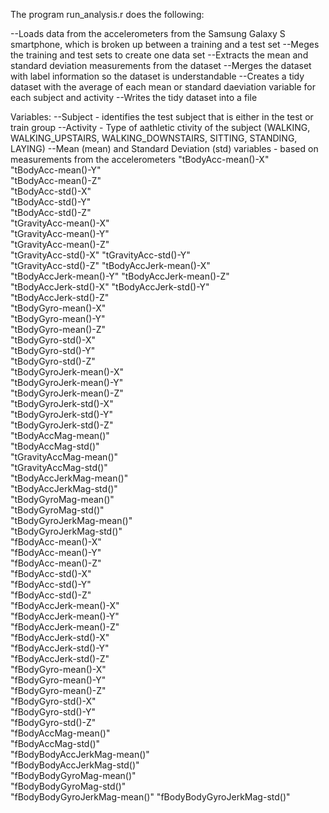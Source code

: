 The program run_analysis.r does the following:

--Loads data from the accelerometers from the Samsung Galaxy S smartphone, which is broken up between a training and a test set
--Meges the training and test sets to create one data set
--Extracts the mean and standard deviation measurements from the dataset
--Merges the dataset with label information so the dataset is understandable
--Creates a tidy dataset with the average of each mean or standard daeviation variable for each subject and activity
--Writes the tidy dataset into a file

Variables:
--Subject - identifies the test subject that is either in the test or train group
--Activity - Type of aathletic ctivity of the subject (WALKING, WALKING_UPSTAIRS, WALKING_DOWNSTAIRS, SITTING, STANDING, LAYING)
--Mean (mean) and Standard Deviation (std) variables - based on measurements from the accelerometers
    "tBodyAcc-mean()-X"           
    "tBodyAcc-mean()-Y"          
    "tBodyAcc-mean()-Z"           
    "tBodyAcc-std()-X"           
    "tBodyAcc-std()-Y"            
    "tBodyAcc-std()-Z"           
    "tGravityAcc-mean()-X"        
    "tGravityAcc-mean()-Y"       
    "tGravityAcc-mean()-Z"        
    "tGravityAcc-std()-X"
    "tGravityAcc-std()-Y"         
    "tGravityAcc-std()-Z"
    "tBodyAccJerk-mean()-X"       
    "tBodyAccJerk-mean()-Y"
    "tBodyAccJerk-mean()-Z"       
    "tBodyAccJerk-std()-X"
    "tBodyAccJerk-std()-Y"        
    "tBodyAccJerk-std()-Z"       
    "tBodyGyro-mean()-X"          
    "tBodyGyro-mean()-Y"         
    "tBodyGyro-mean()-Z"          
    "tBodyGyro-std()-X"          
    "tBodyGyro-std()-Y"           
    "tBodyGyro-std()-Z"          
    "tBodyGyroJerk-mean()-X"      
    "tBodyGyroJerk-mean()-Y"     
    "tBodyGyroJerk-mean()-Z"      
    "tBodyGyroJerk-std()-X"      
    "tBodyGyroJerk-std()-Y"       
    "tBodyGyroJerk-std()-Z"      
    "tBodyAccMag-mean()"          
    "tBodyAccMag-std()"          
    "tGravityAccMag-mean()"       
    "tGravityAccMag-std()"       
    "tBodyAccJerkMag-mean()"      
    "tBodyAccJerkMag-std()"      
    "tBodyGyroMag-mean()"         
    "tBodyGyroMag-std()"         
    "tBodyGyroJerkMag-mean()"     
    "tBodyGyroJerkMag-std()"    
    "fBodyAcc-mean()-X"           
    "fBodyAcc-mean()-Y"          
    "fBodyAcc-mean()-Z"           
    "fBodyAcc-std()-X"           
    "fBodyAcc-std()-Y"            
    "fBodyAcc-std()-Z"          
    "fBodyAccJerk-mean()-X"       
    "fBodyAccJerk-mean()-Y"     
    "fBodyAccJerk-mean()-Z"       
    "fBodyAccJerk-std()-X"       
    "fBodyAccJerk-std()-Y"        
    "fBodyAccJerk-std()-Z"       
    "fBodyGyro-mean()-X"          
    "fBodyGyro-mean()-Y"         
    "fBodyGyro-mean()-Z"          
    "fBodyGyro-std()-X"          
    "fBodyGyro-std()-Y"           
    "fBodyGyro-std()-Z"          
    "fBodyAccMag-mean()"          
    "fBodyAccMag-std()"          
    "fBodyBodyAccJerkMag-mean()"  
    "fBodyBodyAccJerkMag-std()"  
    "fBodyBodyGyroMag-mean()"     
    "fBodyBodyGyroMag-std()"     
    "fBodyBodyGyroJerkMag-mean()" 
    "fBodyBodyGyroJerkMag-std()"
